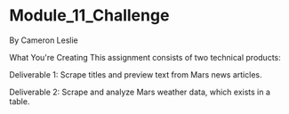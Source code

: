 # Module_11_Challenge
By Cameron Leslie

What You're Creating
This assignment consists of two technical products:

Deliverable 1: Scrape titles and preview text from Mars news articles.

Deliverable 2: Scrape and analyze Mars weather data, which exists in a table.
